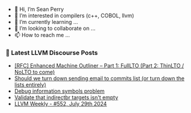 - 👋 Hi, I’m Sean Perry
- 👀 I’m interested in compilers (c++, COBOL, llvm)
- 🌱 I’m currently learning ...
- 💞️ I’m looking to collaborate on ...
- 📫 How to reach me ...

<!---
s66perry/s66perry is a ✨ special ✨ repository because its `README.md` (this file) appears on your GitHub profile.
You can click the Preview link to take a look at your changes.
--->
### 📕 Latest LLVM Discourse Posts

<!-- DISCOURSE-LLVM:START -->
- [[RFC] Enhanced Machine Outliner – Part 1: FullLTO &lpar;Part 2: ThinLTO / NoLTO to come&rpar;](https://discourse.llvm.org/t/rfc-enhanced-machine-outliner-part-1-fulllto-part-2-thinlto-nolto-to-come/78732#post_9)
- [Should we turn down sending email to commits list &lpar;or turn down the lists entirely&rpar;](https://discourse.llvm.org/t/should-we-turn-down-sending-email-to-commits-list-or-turn-down-the-lists-entirely/80381?page=2#post_27)
- [Debug information symbols problem](https://discourse.llvm.org/t/debug-information-symbols-problem/79837#post_11)
- [Validate that indirectbr targets isn&#39;t empty](https://discourse.llvm.org/t/validate-that-indirectbr-targets-isnt-empty/80410#post_2)
- [LLVM Weekly - #552, July 29th 2024](https://discourse.llvm.org/t/llvm-weekly-552-july-29th-2024/80436#post_1)
<!-- DISCOURSE-LLVM:END -->
